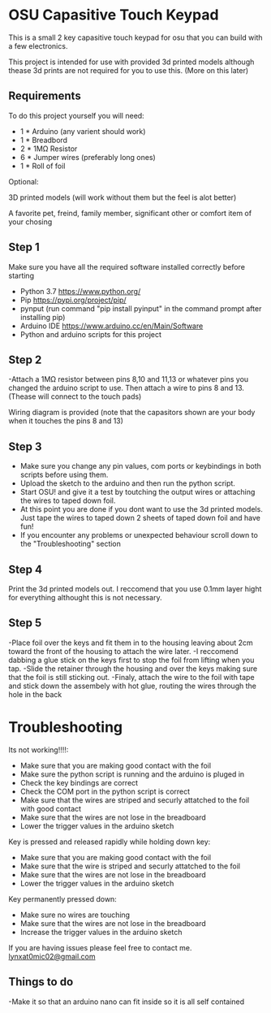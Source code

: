 # OSU Capasitive Touch Keypad

This is a small 2 key capasitive touch keypad for osu that you can build with a few electronics.

This project is intended for use with provided 3d printed models although thease 3d prints are not required for you to use this. (More on this later)

## Requirements

To do this project yourself you will need:

- 1 * Arduino (any varient should work)
- 1 * Breadbord
- 2 * 1MΩ Resistor
- 6 * Jumper wires (preferably long ones)
- 1 * Roll of foil

Optional:

3D printed models (will work without them but the feel is alot better)

A favorite pet, freind, family member, significant other or comfort item of your chosing

## Step 1

Make sure you have all the required software installed correctly before starting

- Python 3.7 https://www.python.org/
- Pip https://pypi.org/project/pip/ 
- pynput (run command "pip install pyinput" in the command prompt after installing pip)
- Arduino IDE https://www.arduino.cc/en/Main/Software
- Python and arduino scripts for this project

## Step 2

-Attach a 1MΩ resistor between pins 8,10 and 11,13 or whatever pins you changed the arduino script to use. Then attach a wire to pins 8 and 13. (Thease will connect to the touch pads)

Wiring diagram is provided (note that the capasitors shown are your body when it touches the pins 8 and 13)

## Step 3

- Make sure you change any pin values, com ports or keybindings in both scripts before using them.
- Upload the sketch to the arduino and then run the python script.
- Start OSU! and give it a test by toutching the output wires or attaching the wires to taped down foil.
- At this point you are done if you dont want to use the 3d printed models. Just tape the wires to taped down 2 sheets of taped down foil and have fun!
- If you encounter any problems or unexpected behaviour scroll down to the "Troubleshooting" section

## Step 4

Print the 3d printed models out. I reccomend that you use 0.1mm layer hight for everything althought this is not necessary.

## Step 5

-Place foil over the keys and fit them in to the housing leaving about 2cm toward the front of the housing to attach the wire later.
-I reccomend dabbing a glue stick on the keys first to stop the foil from lifting when you tap.
-Slide the retainer through the housing and over the keys making sure that the foil is still sticking out.
-Finaly, attach the wire to the foil with tape and stick down the assembely with hot glue, routing the wires through the hole in the back

# Troubleshooting

Its not working!!!!:
- Make sure that you are making good contact with the foil
- Make sure the python script is running and the arduino is pluged in
- Check the key bindings are correct
- Check the COM port in the python script is correct
- Make sure that the wires are striped and securly attatched to the foil with good contact
- Make sure that the wires are not lose in the breadboard
- Lower the trigger values in the arduino sketch

Key is pressed and released rapidly while holding down key:
- Make sure that you are making good contact with the foil
- Make sure that the wire is striped and securly attatched to the foil
- Make sure that the wires are not lose in the breadboard
- Lower the trigger values in the arduino sketch

Key permanently pressed down:
- Make sure no wires are touching
- Make sure that the wires are not lose in the breadboard
- Increase the trigger values in the arduino sketch

If you are having issues please feel free to contact me. lynxat0mic02@gmail.com

## Things to do
-Make it so that an arduino nano can fit inside so it is all self contained
